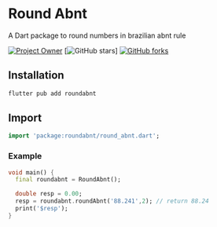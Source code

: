 # Round Abnt

A Dart package to round numbers in brazilian abnt rule

[![Project Owner](https://img.shields.io/badge/owner-sergiotucano-dd8800)](https://github.com/sergiotucano/)
[![GitHub stars](https://img.shields.io/github/stars/sergiotucano/roundabnt?style=social)]
[![GitHub forks](https://img.shields.io/github/forks/sergiotucano/roundabnt?style=social)](https://github.com/sergiotucano/roundabnt/fork)

## Installation

```bash
flutter pub add roundabnt
```

## Import

```dart
import 'package:roundabnt/round_abnt.dart';
```

### Example

```dart
void main() {
  final roundabnt = RoundAbnt();

  double resp = 0.00;
  resp = roundabnt.roundAbnt('88.241',2); // return 88.24
  print('$resp');
}
```
